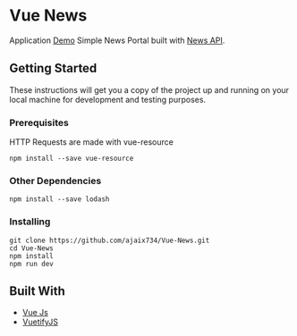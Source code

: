 # Vue News 

Application [Demo](https://ajaix734.github.io/)
Simple News Portal built with [News API](https://newsapi.org/).

## Getting Started

These instructions will get you a copy of the project up and running on your local machine for development and testing purposes.

### Prerequisites

HTTP Requests are made with vue-resource

```
npm install --save vue-resource
```

### Other Dependencies

```
npm install --save lodash
```

### Installing


```
git clone https://github.com/ajaix734/Vue-News.git
cd Vue-News
npm install
npm run dev
```
## Built With

* [Vue Js](https://vuejs.org/)
* [VuetifyJS](https://vuetifyjs.com/)
